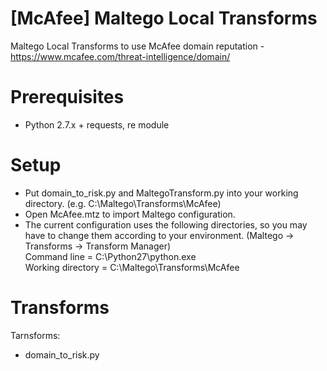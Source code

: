 # [McAfee] Maltego Local Transforms
Maltego Local Transforms to use McAfee domain reputation - https://www.mcafee.com/threat-intelligence/domain/

# Prerequisites
- Python 2.7.x + requests, re module

# Setup
- Put domain_to_risk.py and MaltegoTransform.py into your working directory. (e.g. C:\Maltego\Transforms\McAfee)
- Open McAfee.mtz to import Maltego configuration.
- The current configuration uses the following directories, so you may have to change them according to your environment. (Maltego -> Transforms -> Transform Manager)  
  Command line = C:\Python27\python.exe  
  Working directory = C:\Maltego\Transforms\McAfee

# Transforms

Tarnsforms:
- domain_to_risk.py
